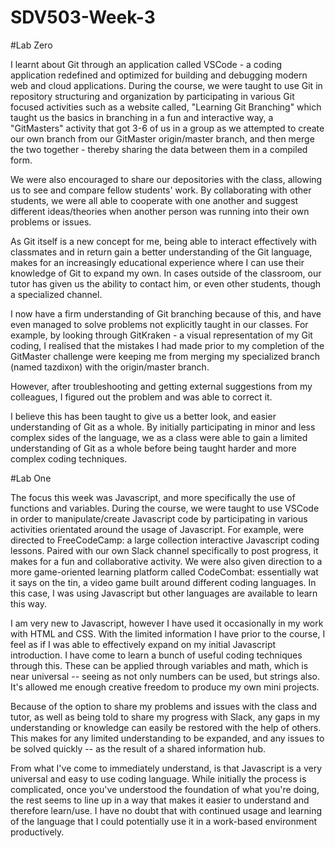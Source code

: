 # SDV503-Week-3

#Lab Zero

I learnt about Git through an application called VSCode - a coding application redefined and optimized for building and debugging modern web and cloud applications. During the course, we were taught to use Git in repository structuring and organization by participating in various Git focused activities such as a website called, "Learning Git Branching" which taught us the basics in branching in a fun and interactive way, a "GitMasters" activity that got 3-6 of us in a group as we attempted to create our own branch from our GitMaster origin/master branch, and then merge the two together - thereby sharing the data between them in a compiled form.

We were also encouraged to share our depositories with the class, allowing us to see and compare fellow students' work. By collaborating with other students, we were all able to cooperate with one another and suggest different ideas/theories when another person was running into their own problems or issues.

As Git itself is a new concept for me, being able to interact effectively with classmates and in return gain a better understanding of the Git language, makes for an increasingly educational experience where I can use their knowledge of Git to expand my own. In cases outside of the classroom, our tutor has given us the ability to contact him, or even other students, though a specialized channel.

I now have a firm understanding of Git branching because of this, and have even managed to solve problems not explicitly taught in our classes. For example, by looking through GitKraken - a visual representation of my Git coding, I realised that the mistakes I had made prior to my completion of the GitMaster challenge were keeping me from merging my specialized branch (named tazdixon) with the origin/master branch.

However, after troubleshooting and getting external suggestions from my colleagues, I figured out the problem and was able to correct it.

I believe this has been taught to give us a better look, and easier understanding of Git as a whole. By initially participating in minor and less complex sides of the language, we as a class were able to gain a limited understanding of Git as a whole before being taught harder and more complex coding techniques.

#Lab One

The focus this week was Javascript, and more specifically the use of functions and variables. During the course, we were taught to use VSCode in order to manipulate/create Javascript code by participating in various activities orientated around the usage of Javascript. For example, were directed to FreeCodeCamp: a large collection interactive Javascript coding lessons. Paired with our own Slack channel specifically to post progress, it makes for a fun and collaborative activity. We were also given direction to a more game-oriented learning platform called CodeCombat: essentially wat it says on the tin, a video game built around different coding languages. In this case, I was using Javascript but other languages are available to learn this way. 

I am very new to Javascript, however I have used it occasionally in my work with HTML and CSS. With the limited information I have prior to the course, I feel as if I was able to effectively expand on my initial Javascript introduction. I have come to learn a bunch of useful coding techniques through this. These can be applied through variables and math, which is near universal -- seeing as not only numbers can be used, but strings also. It's allowed me enough creative freedom to produce my own mini projects. 

Because of the option to share my problems and issues with the class and tutor, as well as being told to share my progress with Slack, any gaps in my understanding or knowledge can easily be restored with the help of others. This makes for any limited understanding to be expanded, and any issues to be solved quickly -- as the result of a shared information hub. 

From what I've come to immediately understand, is that Javascript is a very universal and easy to use coding language. While initially the process is complicated, once you've understood the foundation of what you're doing, the rest seems to line up in a way that makes it easier to understand and therefore learn/use. I have no doubt that with continued usage and learning of the language that I could potentially use it in a work-based environment productively. 

